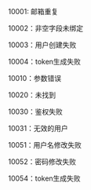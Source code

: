 10001: 邮箱重复

10002：非空字段未绑定

10003：用户创建失败

10004：token生成失败

10010：参数错误

10020：未找到

10030：鉴权失败

10031：无效的用户

10051：用户名修改失败

10052：密码修改失败

10054：token生成失败